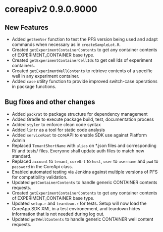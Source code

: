# coreapiv2 0.9.0.9000

## New Features

* Added `getSemVer` function to test the PFS version being used and adapt commands when necessary as in `createSampleLot.R`.
* Created `getExperimentContainerContents` to get any container contents of EXPERIMENT_CONTAINER base type.
* Created `getExperimentContainerCellIds` to get cell Ids of experiment containers.
* Created `getExperimentWellContents` to retrieve contents of a specific well in any experiment container.
* Added `case` utility function to provide improved switch-case operations in package functions.

## Bug fixes and other changes

* Added `packrat` to package structure for dependency management
* Added Gradle to execute package build, test, documentation process
* Added `styler` to enforce clean code syntax
* Added `lintr` as a tool for static code analysis
* Added `serviceRoot` to coreAPI to enable SDK use against Platform Admin
* Replaced `TenantShortName` with `alias` on *.json files and corresponding R/ and tests/ files. Everyone shall update auth files to match new standard.
* Replaced `account` to `tenant`, `coreUrl` to `host`, `user` to `username` and `pwd` to `password` in the CoreApi class.
* Enabled automated testing via Jenkins against multiple versions of PFS for compatibility validation.
* Updated `getContainerContents` to handle generic CONTAINER contents requests.
* Created `getExperimentContainerContents` to get any container contents of EXPERIMENT_CONTAINER base type.
* Updated `setup.r` and `teardown.r` for tests. Setup will now load the CoreApp.SDK XML in a test environement, and teardown hides information that is not needed during log out. 
* Updated `getWellContents` to handle generic CONTAINER well content requests.
